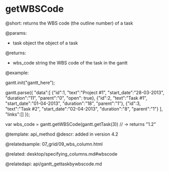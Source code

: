 getWBSCode
=============

@short:
	returns the WBS code (the outline number) of a task

@params:
- task		object		the object of a task

@returns:
- wbs_code		string		the WBS code of the task in the gantt



@example:

gantt.init("gantt_here");

gantt.parse({
 "data":[
  {"id":1, "text":"Project #1", "start_date":"28-03-2013", "duration":"11", 
  	"parent":"0", "open": true},
  {"id":2, "text":"Task #1", "start_date":"01-04-2013", "duration":"18", "parent":"1"},
  {"id":3, "text":"Task #2", "start_date":"02-04-2013", "duration":"8", "parent":"1"}
 ],
 "links":[]
});

var wbs_code = gantt.getWBSCode(gantt.getTask(3)) // -> returns "1.2"

@template:	api_method
@descr:
added in version 4.2

@relatedsample:
07_grid/09_wbs_column.html

@related: desktop/specifying_columns.md#wbscode

@relatedapi: api/gantt_gettaskbywbscode.md